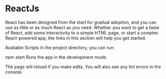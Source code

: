 # ReactJs
React has been designed from the start for gradual adoption, and you can use as little or as much React as you need. Whether you want to get a taste of React, add some interactivity to a simple HTML page, or start a complex React-powered app, the links in this section will help you get started.

Available Scripts
In the project directory, you can run:

npm start
Runs the app in the development mode.

The page will reload if you make edits.
You will also see any lint errors in the console.
